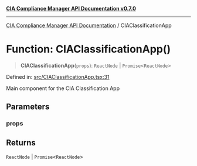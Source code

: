 [**CIA Compliance Manager API Documentation v0.7.0**](../README.md)

***

[CIA Compliance Manager API Documentation](../globals.md) / CIAClassificationApp

# Function: CIAClassificationApp()

> **CIAClassificationApp**(`props`): `ReactNode` \| `Promise`\<`ReactNode`\>

Defined in: [src/CIAClassificationApp.tsx:31](https://github.com/Hack23/cia-compliance-manager/blob/main/src/CIAClassificationApp.tsx#L31)

Main component for the CIA Classification App

## Parameters

### props

## Returns

`ReactNode` \| `Promise`\<`ReactNode`\>
